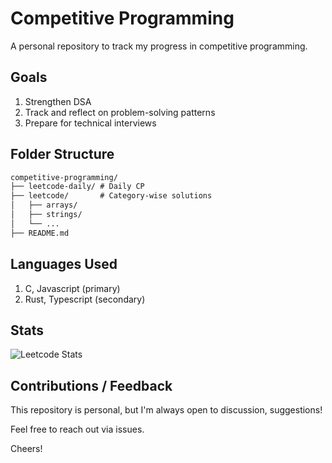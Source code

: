
# Competitive Programming

A personal repository to track my progress in competitive programming.

## Goals

1. Strengthen DSA
1. Track and reflect on problem-solving patterns
1. Prepare for technical interviews

## Folder Structure

```txt
competitive-programming/
├── leetcode-daily/ # Daily CP
├── leetcode/       # Category-wise solutions
│   ├── arrays/
│   ├── strings/
│   └── ...
├── README.md
```

## Languages Used

1. C, Javascript (primary)
1. Rust, Typescript (secondary)

## Stats

![Leetcode Stats](https://leetcard.jacoblin.cool/shubham-kv?theme=dark&ext=heatmap)

## Contributions / Feedback

This repository is personal, but I'm always open to discussion, suggestions!

Feel free to reach out via issues.

Cheers!
